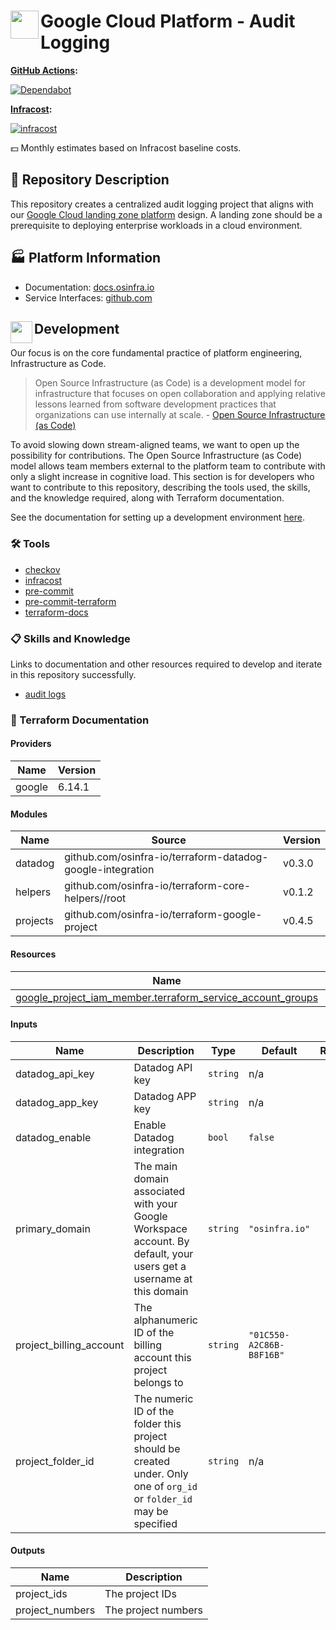 # <img align="left" width="45" height="45" src="https://github.com/osinfra-io/google-cloud-audit-logging/assets/1610100/297beb9a-6e53-408c-9c09-e712781be4e0"> Google Cloud Platform - Audit Logging

**[GitHub Actions](https://github.com/osinfra-io/google-cloud-audit-logging/actions):**

[![Dependabot](https://github.com/osinfra-io/google-cloud-audit-logging/actions/workflows/dependabot.yml/badge.svg)](https://github.com/osinfra-io/google-cloud-audit-logging/actions/workflows/dependabot.yml)

**[Infracost](https://www.infracost.io):**

[![infracost](https://img.shields.io/endpoint?url=https://dashboard.api.infracost.io/shields/json/cbeecfe3-576f-4553-984c-e451a575ee47/repos/f0cb1c98-ae8e-48c8-9cbe-8f00a8901fd7/branch/1ee44b4d-8e3f-4fc9-8c39-2a7c767cf0c8)](https://dashboard.infracost.io/org/osinfra-io/repos/f0cb1c98-ae8e-48c8-9cbe-8f00a8901fd7?tab=settings)

💵 Monthly estimates based on Infracost baseline costs.

## 📄 Repository Description

This repository creates a centralized audit logging project that aligns with our [Google Cloud landing zone platform](https://docs.osinfra.io/google-cloud-platform/landing-zone) design. A landing zone should be a prerequisite to deploying enterprise workloads in a cloud environment.

## 🏭 Platform Information

- Documentation: [docs.osinfra.io](https://docs.osinfra.io/product-guides/google-cloud-platform/landing-zone/google-cloud-audit-logging)
- Service Interfaces: [github.com](https://github.com/osinfra-io/google-cloud-audit-logging/issues/new/choose)

## <img align="left" width="35" height="35" src="https://github.com/osinfra-io/github-organization-management/assets/1610100/39d6ae3b-ccc2-42db-92f1-276a5bc54e65"> Development

Our focus is on the core fundamental practice of platform engineering, Infrastructure as Code.

>Open Source Infrastructure (as Code) is a development model for infrastructure that focuses on open collaboration and applying relative lessons learned from software development practices that organizations can use internally at scale. - [Open Source Infrastructure (as Code)](https://www.osinfra.io)

To avoid slowing down stream-aligned teams, we want to open up the possibility for contributions. The Open Source Infrastructure (as Code) model allows team members external to the platform team to contribute with only a slight increase in cognitive load. This section is for developers who want to contribute to this repository, describing the tools used, the skills, and the knowledge required, along with Terraform documentation.

See the documentation for setting up a development environment [here](https://docs.osinfra.io/fundamentals/development-setup).

### 🛠️ Tools

- [checkov](https://github.com/bridgecrewio/checkov)
- [infracost](https://github.com/infracost/infracost)
- [pre-commit](https://github.com/pre-commit/pre-commit)
- [pre-commit-terraform](https://github.com/antonbabenko/pre-commit-terraform)
- [terraform-docs](https://github.com/terraform-docs/terraform-docs)

### 📋 Skills and Knowledge

Links to documentation and other resources required to develop and iterate in this repository successfully.

- [audit logs](https://cloud.google.com/logging/docs/audit)

### 📓 Terraform Documentation

<!-- BEGIN_TF_DOCS -->
#### Providers

| Name | Version |
|------|---------|
| google | 6.14.1 |

#### Modules

| Name | Source | Version |
|------|--------|---------|
| datadog | github.com/osinfra-io/terraform-datadog-google-integration | v0.3.0 |
| helpers | github.com/osinfra-io/terraform-core-helpers//root | v0.1.2 |
| projects | github.com/osinfra-io/terraform-google-project | v0.4.5 |

#### Resources

| Name | Type |
|------|------|
| [google_project_iam_member.terraform_service_account_groups](https://registry.terraform.io/providers/hashicorp/google/latest/docs/resources/project_iam_member) | resource |

#### Inputs

| Name | Description | Type | Default | Required |
|------|-------------|------|---------|:--------:|
| datadog\_api\_key | Datadog API key | `string` | n/a | yes |
| datadog\_app\_key | Datadog APP key | `string` | n/a | yes |
| datadog\_enable | Enable Datadog integration | `bool` | `false` | no |
| primary\_domain | The main domain associated with your Google Workspace account. By default, your users get a username at this domain | `string` | `"osinfra.io"` | no |
| project\_billing\_account | The alphanumeric ID of the billing account this project belongs to | `string` | `"01C550-A2C86B-B8F16B"` | no |
| project\_folder\_id | The numeric ID of the folder this project should be created under. Only one of `org_id` or `folder_id` may be specified | `string` | n/a | yes |

#### Outputs

| Name | Description |
|------|-------------|
| project\_ids | The project IDs |
| project\_numbers | The project numbers |
<!-- END_TF_DOCS -->
